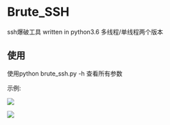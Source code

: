# Brute_SSH
ssh爆破工具 written in python3.6 多线程/单线程两个版本



使用
---
使用python brute_ssh.py -h 查看所有参数


示例:

![](http://p6jpvwsnk.bkt.clouddn.com/18-8-19/13545615.jpg)

![](http://p6jpvwsnk.bkt.clouddn.com/18-8-19/41226310.jpg)
